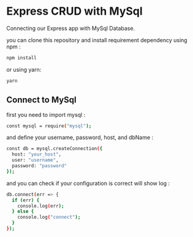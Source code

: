 # Express CRUD with MySql

Connecting our Express app with MySql Database.

you can clone this repository and install requirement dependency using npm :

```sh
npm install
```

or using yarn:

```sh
yarn
```

## Connect to MySql

first you need to import mysql :

```sh
const mysql = require("mysql");
```

and define your username, password, host, and dbName :

```sh
const db = mysql.createConnection({
  host: "your_host",
  user: "username",
  password: "password"
});
```

and you can check if your configuration is correct will show log :

```sh
db.connect(err => {
  if (err) {
    console.log(err);
  } else {
    console.log("connect");
  }
});
```
